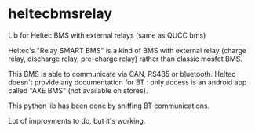 # heltecbmsrelay
Lib for Heltec BMS with external relays (same as QUCC bms)

Heltec's "Relay SMART BMS" is a kind of BMS with external relay (charge relay, discharge relay, pre-charge relay) rather than classic mosfet BMS.

This BMS is able to communicate via CAN, RS485 or bluetooth. Heltec doesn't provide any documentation for BT : only access is an android app called "AXE BMS" (not available on stores).

This python lib has been done by sniffing BT communications.

Lot of improvments to do, but it's working.

